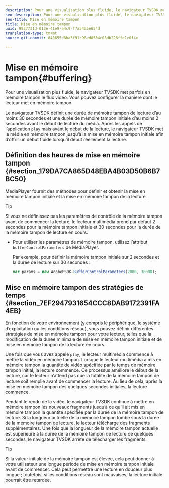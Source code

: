 ```yaml
---
description: Pour une visualisation plus fluide, le navigateur TVSDK met parfois en mémoire tampon le flux vidéo. Vous pouvez configurer la manière dont le lecteur met en mémoire tampon.
seo-description: Pour une visualisation plus fluide, le navigateur TVSDK met parfois en mémoire tampon le flux vidéo. Vous pouvez configurer la manière dont le lecteur met en mémoire tampon.
seo-title: Mise en mémoire tampon
title: Mise en mémoire tampon
uuid: 9937731d-013e-41e9-a4c9-f7a54a5e654d
translation-type: tm+mt
source-git-commit: 040655d8ba5f91c98ed0584c08db226ffe1e0f4e

---
```



# Mise en mémoire tampon{#buffering}

Pour une visualisation plus fluide, le navigateur TVSDK met parfois en mémoire tampon le flux vidéo. Vous pouvez configurer la manière dont le lecteur met en mémoire tampon.

Le navigateur TVSDK définit une durée de mémoire tampon de lecture d’au moins 30 secondes et une durée de mémoire tampon initiale d’au moins 2 secondes avant le début de lecture du média. Après les appels de l’application `play` mais avant le début de la lecture, le navigateur TVSDK met le média en mémoire tampon jusqu’à la mise en mémoire tampon initiale afin d’offrir un début fluide lorsqu’il début réellement la lecture.

## Définition des heures de mise en mémoire tampon {#section_179DA7CA865D48EBA4B03D50B6B7BC50}

MediaPlayer fournit des méthodes pour définir et obtenir la mise en mémoire tampon initiale et la mise en mémoire tampon de la lecture.

>[!TIP]
>
>Si vous ne définissez pas les paramètres de contrôle de la mémoire tampon avant de commencer la lecture, le lecteur multimédia prend par défaut 2 secondes pour la mémoire tampon initiale et 30 secondes pour la durée de la mémoire tampon de lecture en cours.

* Pour utiliser les paramètres de mémoire tampon, utilisez l’attribut `bufferControlParameters` de MediaPlayer.

   Par exemple, pour définir la mémoire tampon initiale sur 2 secondes et la durée de lecture sur 30 secondes :

   ```js
   var params = new AdobePSDK.BufferControlParameters(2000, 30000);
   ```

## Mise en mémoire tampon des stratégies de temps {#section_7EF2947931654CCC8DAB9172391FA4EB}

En fonction de votre environnement (y compris le périphérique, le système d’exploitation ou les conditions réseau), vous pouvez définir différentes stratégies de mise en mémoire tampon pour votre lecteur, telles que la modification de la durée minimale de mise en mémoire tampon initiale et de mise en mémoire tampon de la lecture en cours.

Une fois que vous avez appelé `play`, le lecteur multimédia commence à mettre la vidéo en mémoire tampon. Lorsque le lecteur multimédia a mis en mémoire tampon la quantité de vidéo spécifiée par le temps de mémoire tampon initial, la lecture commence. Ce processus améliore le début de la lecture, car le lecteur n’attend pas que la totalité de la mémoire tampon de lecture soit remplie avant de commencer la lecture. Au lieu de cela, après la mise en mémoire tampon des quelques secondes initiales, la lecture commence.

Pendant le rendu de la vidéo, le navigateur TVSDK continue à mettre en mémoire tampon les nouveaux fragments jusqu’à ce qu’il ait mis en mémoire tampon la quantité spécifiée par la durée de la mémoire tampon de lecture. Si la longueur actuelle de la mémoire tampon tombe sous la durée de la mémoire tampon de lecture, le lecteur télécharge des fragments supplémentaires. Une fois que la longueur de la mémoire tampon actuelle est supérieure à la durée de la mémoire tampon de lecture de quelques secondes, le navigateur TVSDK arrête de télécharger les fragments.

>[!TIP]
>
>Si la valeur initiale de la mémoire tampon est élevée, cela peut donner à votre utilisateur une longue période de mise en mémoire tampon initiale avant de commencer. Cela peut permettre une lecture en douceur plus longue ; toutefois, si les conditions réseau sont mauvaises, la lecture initiale pourrait être retardée.

